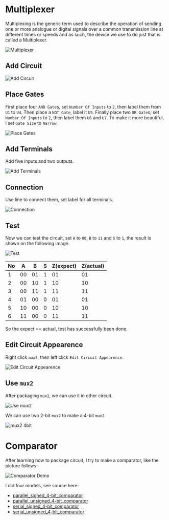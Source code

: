 # Multiplexer

Multiplexing is the generic term used to describe the operation of sending one or more analogue or digital signals over a common transmission line at different times or speeds and as such, the device we use to do just that is called a Multiplexer.

![Multiplexer](https://cdn.jsdelivr.net/gh/mmdjiji/logisim-learning@main/assets/exp1_multiplexer.png)


## Add Circuit

![Add Circuit](https://cdn.jsdelivr.net/gh/mmdjiji/logisim-learning@main/assets/exp1_add_circuit.png)

## Place Gates

First place four `AND Gate`s, set `Number Of Inputs` to `2`, then label them from `U1` to `U4`. Then place a `NOT Gate`, label it `U5`. Finally place two `OR Gate`s, set `Number Of Inputs` to `2`, then label them `U6` and `U7`. To make it more beautiful, I set `Gate Size` to `Narrow`.

![Place Gates](https://cdn.jsdelivr.net/gh/mmdjiji/logisim-learning@main/assets/exp1_place_gates.png)

## Add Terminals

Add five inputs and two outputs.

![Add Terminals](https://cdn.jsdelivr.net/gh/mmdjiji/logisim-learning@main/assets/exp1_add_terminals.png)

## Connection

Use line to connect them, set label for all terminals.

![Connection](https://cdn.jsdelivr.net/gh/mmdjiji/logisim-learning@main/assets/exp1_connection.png)

## Test

Now we can test the circuit, set `A` to `00`, `B` to `11` and `S` to `1`, the result is shown on the following image.

![Test](https://cdn.jsdelivr.net/gh/mmdjiji/logisim-learning@main/assets/exp1_test.png)


|No|A|B|S|Z(expect)|Z(actual)|
|-|-|-|-|-|-|
|1|00|01|1|01|01|
|2|00|10|1|10|10|
|3|00|11|1|11|11|
|4|01|00|0|01|01|
|5|10|00|0|10|10|
|6|11|00|0|11|11|

So the expect == actual, test has successfully been done.

## Edit Circuit Appearence

Right click `mux2`, then left click `Edit Circuit Appearence`.

![Edit Circuit Appearence](https://cdn.jsdelivr.net/gh/mmdjiji/logisim-learning@main/assets/exp1_edit_circuit_appearence.png)


## Use `mux2`

After packaging `mux2`, we can use it in other circuit.

![Use mux2](https://cdn.jsdelivr.net/gh/mmdjiji/logisim-learning@main/assets/exp1_use_mux2.png)

We can use two 2-bit `mux2` to make a 4-bit `mux2`.

![mux2 4bit](https://cdn.jsdelivr.net/gh/mmdjiji/logisim-learning@main/assets/exp1_mux2_4bit.png)


# Comparator

After learning how to package circuit, I try to make a comparator, like the picture follows:

![Comparator Demo](https://cdn.jsdelivr.net/gh/mmdjiji/logisim-learning@main/assets/exp1_comparator_demo.png)

I did four models, see source here:

* [parallel_signed_4-bit_comparator](parallel_signed_4-bit_comparator.circ)
* [parallel_unsigned_4-bit_comparator](parallel_unsigned_4-bit_comparator.circ)
* [serial_signed_4-bit_comparator](serial_signed_4-bit_comparator.circ)
* [serial_unsigned_4-bit_comparator](serial_unsigned_4-bit_comparator.circ)
